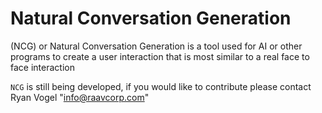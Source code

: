 # Natural Conversation Generation
(NCG) or Natural Conversation Generation is a tool used for AI or other programs to create a user interaction that is most similar to a real face to face interaction

`NCG` is still being developed, if you would like to contribute please contact Ryan Vogel "info@raavcorp.com"
